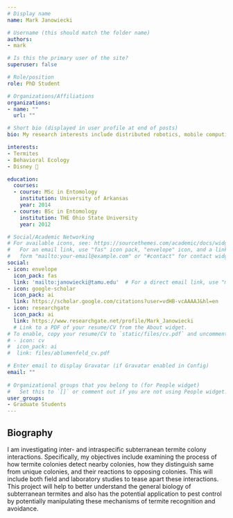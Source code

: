 ```yaml
---
# Display name
name: Mark Janowiecki

# Username (this should match the folder name)
authors:
- mark

# Is this the primary user of the site?
superuser: false

# Role/position
role: PhD Student

# Organizations/Affiliations
organizations:
- name: ""
  url: ""

# Short bio (displayed in user profile at end of posts)
bio: My research interests include distributed robotics, mobile computing and programmable matter.

interests:
- Termites
- Behavioral Ecology
- Disney 🏰

education:
  courses:
  - course: MSc in Entomology
    institution: University of Arkansas
    year: 2014
  - course: BSc in Entomology
    institution: THE Ohio State University
    year: 2012

# Social/Academic Networking
# For available icons, see: https://sourcethemes.com/academic/docs/widgets/#icons
#   For an email link, use "fas" icon pack, "envelope" icon, and a link in the
#   form "mailto:your-email@example.com" or "#contact" for contact widget.
social:
- icon: envelope
  icon_pack: fas
  link: 'mailto:janowiecki@tamu.edu'  # For a direct email link, use "mailto:test@example.org".
- icon: google-scholar
  icon_pack: ai
  link: https://scholar.google.com/citations?user=vdHB-vcAAAAJ&hl=en
- icon: researchgate
  icon_pack: ai
  link: https://www.researchgate.net/profile/Mark_Janowiecki
  # Link to a PDF of your resume/CV from the About widget.
# To enable, copy your resume/CV to `static/files/cv.pdf` and uncomment the lines below.  
# - icon: cv
#  icon_pack: ai
#  link: files/ablumenfeld_cv.pdf

# Enter email to display Gravatar (if Gravatar enabled in Config)
email: ""
  
# Organizational groups that you belong to (for People widget)
#   Set this to `[]` or comment out if you are not using People widget.  
user_groups:
- Graduate Students
---
```

## **Biography**

I am investigating inter- and intraspecific subterranean termite colony interactions. Specifically, my objectives include examining the process of how termite colonies detect nearby colonies, how they distinguish same from unique colonies, and their reactions to opposing colonies. This will include both field and laboratory studies to tease apart these interactions. This project will help to better understand the general biology of subterranean termites and also has the potential application to pest control by potentially manipulating these mechanisms of termite recognition and avoidance.
